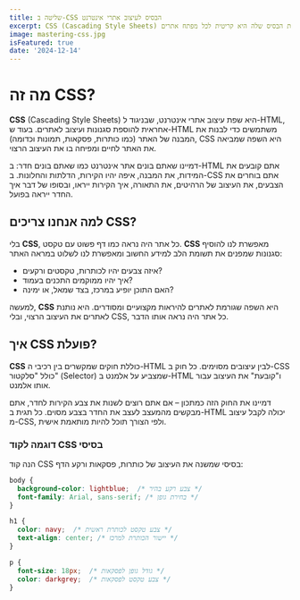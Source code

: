```yaml
---
title: שליטה ב-CSS הבסיס לעיצוב אתרי אינטרנט
excerpt: CSS (Cascading Style Sheets) היא שפת עיצוב שמוסיפה סגנון לאתרים. הבנת הבסיס שלה היא קריטית לכל מפתח אתרים.
image: mastering-css.jpg
isFeatured: true
date: '2024-12-14'
---
```


# מה זה CSS?

**CSS** (Cascading Style Sheets) היא שפת עיצוב אתרי אינטרנט, שבניגוד ל-HTML, אחראית להוספת סגנונות ועיצוב לאתרים. בעוד ש-HTML משתמשים כדי לבנות את המבנה של האתר (כמו כותרות, פסקאות, תמונות וכדומה), CSS היא השפה שמביאה את האתר לחיים ומפיחה בו את העיצוב הרצוי.

דמיינו שאתם בונים אתר אינטרנט כמו שאתם בונים חדר: ב-HTML אתם קובעים את המידות, את המבנה, איפה יהיו הקירות, הדלתות והחלונות. ב-CSS אתם בוחרים את הצבעים, את העיצוב של הרהיטים, את התאורה, איך הקירות ייראו, ובסופו של דבר איך החדר ייראה בפועל.

## למה אנחנו צריכים CSS?

בלי **CSS**, כל אתר היה נראה כמו דף פשוט עם טקסט. **CSS** מאפשרת לנו להוסיף סגנונות שמפנים את תשומת הלב למידע החשוב ומאפשרת לנו לשלוט במראה האתר:

- איזה צבעים יהיו לכותרות, טקסטים ורקעים?
- איך יהיו ממוקמים התכנים בעמוד?
- האם התוכן יופיע במרכז, בצד שמאל, או ימינה?

למעשה, **CSS** היא השפה שגורמת לאתרים להיראות מקצועיים ומסודרים. היא נותנת לאתרים את העיצוב הרצוי, ובלי CSS, כל אתר היה נראה אותו הדבר.

## איך CSS פועלת?

**CSS** כוללת חוקים שמקשרים בין רכיבי ה-HTML לבין עיצובים מסוימים. כל חוק ב-CSS כולל "סלקטור" (Selector) שמצביע על אלמנט ב-HTML ו"קובעת" את העיצוב עבור אותו אלמנט.

דמיינו את החוק הזה כמתכון – אם אתם רוצים לשנות את צבע הקירות לחדר, אתם מבקשים מהמעצב לעצב את החדר בצבע מסוים. כל תגית ב-HTML יכולה לקבל עיצוב מ-CSS, ולפי הצורך תוכל להיות מותאמת אישית.

### דוגמה לקוד CSS בסיסי

הנה קוד CSS בסיסי שמשנה את העיצוב של כותרות, פסקאות ורקע הדף:

```css
body {
  background-color: lightblue;  /* צבע רקע בהיר */
  font-family: Arial, sans-serif; /* בחירת גופן */
}

h1 {
  color: navy;  /* צבע טקסט לכותרת ראשית */
  text-align: center; /* יישור הכותרת למרכז */
}

p {
  font-size: 18px;  /* גודל גופן לפסקאות */
  color: darkgrey;  /* צבע טקסט לפסקאות */
}
